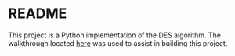# README #

This project is a Python implementation of the DES algorithm.
The walkthrough located [here](http://page.math.tu-berlin.de/~kant/teaching/hess/krypto-ws2006/des.htm) was used to assist in building this project.